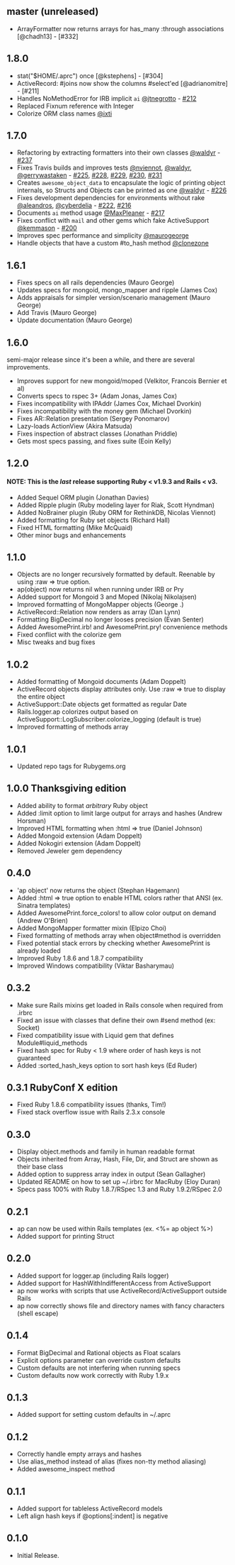 ## master (unreleased)
  - ArrayFormatter now returns arrays for has_many :through associations [@chadh13] - [#332]

## 1.8.0
  - stat("$HOME/.aprc") once [@kstephens] - [#304]
  - ActiveRecord: #joins now show the columns #select'ed [@adrianomitre] - [#211]
  - Handles NoMethodError for IRB implicit `ai` [@jtnegrotto] - [#212]
  - Replaced Fixnum reference with Integer 
  - Colorize ORM class names [@ixti]

## 1.7.0
  - Refactoring by extracting formatters into their own classes [@waldyr] - [#237]
  - Fixes Travis builds and improves tests [@nviennot], [@waldyr], [@gerrywastaken] - [#225], [#228], [#229], [#230], [#231]
  - Creates `awesome_object_data` to encapsulate the logic of printing object internals,
  so Structs and Objects can be printed as one [@waldyr] - [#226]
  - Fixes development dependencies for environments without rake [@aleandros], [@cyberdelia] - [#222], [#216]
  - Documents `ai` method usage [@MaxPleaner] - [#217]
  - Fixes conflict with `mail` and other gems which fake ActiveSupport [@kemmason] - [#200]
  - Improves spec performance and simplicity [@maurogeorge]
  - Handle objects that have a custom #to_hash method [@clonezone]

## 1.6.1
  - Fixes specs on all rails dependencies (Mauro George)
  - Updates specs for mongoid, mongo_mapper and ripple (James Cox)
  - Adds appraisals for simpler version/scenario management (Mauro George)
  - Add Travis (Mauro George)
  - Update documentation (Mauro George)

## 1.6.0
  semi-major release since it's been a while, and there are several
  improvements.
  - Improves support for new mongoid/moped (Velkitor, Francois Bernier et al)
  - Converts specs to rspec 3+ (Adam Jonas, James Cox)
  - Fixes incompatibility with IPAddr (James Cox, Michael Dvorkin)
  - Fixes incompatibility with the money gem (Michael Dvorkin)
  - Fixes AR::Relation presentation (Sergey Ponomarov)
  - Lazy-loads ActionView (Akira Matsuda)
  - Fixes inspection of abstract classes (Jonathan Priddle)
  - Gets most specs passing, and fixes suite (Eoin Kelly)

## 1.2.0
#### NOTE: This is the *last* release supporting Ruby < v1.9.3 and Rails < v3.
  - Added Sequel ORM plugin (Jonathan Davies)
  - Added Ripple plugin (Ruby modeling layer for Riak, Scott Hyndman)
  - Added NoBrainer plugin (Ruby ORM for RethinkDB, Nicolas Viennot)
  - Added formatting for Ruby set objects (Richard Hall)
  - Fixed HTML formatting (Mike McQuaid)
  - Other minor bugs and enhancements

## 1.1.0
  - Objects are no longer recursively formatted by default. Reenable by using :raw => true option.
  - ap(object) now returns nil when running under IRB or Pry
  - Added support for Mongoid 3 and Moped (Nikolaj Nikolajsen)
  - Improved formatting of MongoMapper objects (George .)
  - ActiveRecord::Relation now renders as array (Dan Lynn)
  - Formatting BigDecimal no longer looses precision (Evan Senter)
  - Added AwesomePrint.irb! and AwesomePrint.pry! convenience methods
  - Fixed conflict with the colorize gem
  - Misc tweaks and bug fixes

## 1.0.2
  - Added formatting of Mongoid documents (Adam Doppelt)
  - ActiveRecord objects display attributes only. Use :raw => true to display the entire object
  - ActiveSupport::Date objects get formatted as regular Date
  - Rails.logger.ap colorizes output based on ActiveSupport::LogSubscriber.colorize_logging (default is true)
  - Improved formatting of methods array

## 1.0.1
  - Updated repo tags for Rubygems.org

## 1.0.0 Thanksgiving edition
  - Added ability to format *arbitrary* Ruby object
  - Added :limit option to limit large output for arrays and hashes (Andrew Horsman)
  - Improved HTML formatting when :html => true (Daniel Johnson)
  - Added Mongoid extension (Adam Doppelt)
  - Added Nokogiri extension (Adam Doppelt)
  - Removed Jeweler gem dependency

## 0.4.0
  - 'ap object' now returns the object (Stephan Hagemann)
  - Added :html => true option to enable HTML colors rather that ANSI (ex. Sinatra templates)
  - Added AwesomePrint.force_colors! to allow color output on demand (Andrew O'Brien)
  - Added MongoMapper formatter mixin (Elpizo Choi)
  - Fixed formatting of methods array when object#method is overridden
  - Fixed potential stack errors by checking whether AwesomePrint is already loaded
  - Improved Ruby 1.8.6 and 1.8.7 compatibility
  - Improved Windows compatibility (Viktar Basharymau)

## 0.3.2
  - Make sure Rails mixins get loaded in Rails console when required from .irbrc
  - Fixed an issue with classes that define their own #send method (ex: Socket)
  - Fixed compatibility issue with Liquid gem that defines Module#liquid_methods
  - Fixed hash spec for Ruby < 1.9 where order of hash keys is not guaranteed
  - Added :sorted_hash_keys option to sort hash keys (Ed Ruder)

## 0.3.1 RubyConf X edition
  - Fixed Ruby 1.8.6 compatibility issues (thanks, Tim!)
  - Fixed stack overflow issue with Rails 2.3.x console

## 0.3.0
  - Display object.methods and family in human readable format
  - Objects inherited from Array, Hash, File, Dir, and Struct are shown as their base class
  - Added option to suppress array index in output (Sean Gallagher)
  - Updated README on how to set up ~/.irbrc for MacRuby (Eloy Duran)
  - Specs pass 100% with Ruby 1.8.7/RSpec 1.3 and Ruby 1.9.2/RSpec 2.0

## 0.2.1
  - ap can now be used within Rails templates (ex. <%= ap object %>)
  - Added support for printing Struct

## 0.2.0
  - Added support for logger.ap (including Rails logger)
  - Added support for HashWithIndifferentAccess from ActiveSupport
  - ap now works with scripts that use ActiveRecord/ActiveSupport outside Rails
  - ap now correctly shows file and directory names with fancy characters (shell escape)

## 0.1.4
  - Format BigDecimal and Rational objects as Float scalars
  - Explicit options parameter can override custom defaults
  - Custom defaults are not interfering when running specs
  - Custom defaults now work correctly with Ruby 1.9.x

## 0.1.3
  - Added support for setting custom defaults in ~/.aprc

## 0.1.2
  - Correctly handle empty arrays and hashes
  - Use alias_method instead of alias (fixes non-tty method aliasing)
  - Added awesome_inspect method

## 0.1.1
  - Added support for tableless ActiveRecord models
  - Left align hash keys if @options[:indent] is negative

## 0.1.0
  - Initial Release.

  [#200]: https://github.com/awesome-print/awesome_print/pull/200
  [#212]: https://github.com/awesome-print/awesome_print/pull/212
  [#216]: https://github.com/awesome-print/awesome_print/pull/216
  [#217]: https://github.com/awesome-print/awesome_print/pull/217
  [#222]: https://github.com/awesome-print/awesome_print/pull/222
  [#225]: https://github.com/awesome-print/awesome_print/pull/225
  [#226]: https://github.com/awesome-print/awesome_print/pull/226
  [#228]: https://github.com/awesome-print/awesome_print/pull/228
  [#229]: https://github.com/awesome-print/awesome_print/pull/229
  [#230]: https://github.com/awesome-print/awesome_print/pull/230
  [#231]: https://github.com/awesome-print/awesome_print/pull/231
  [#232]: https://github.com/awesome-print/awesome_print/pull/232
  [#237]: https://github.com/awesome-print/awesome_print/pull/237

  [@aleandros]: https://github.com/aleandros
  [@clonezone]: https://github.com/clonezone
  [@cyberdelia]: https://github.com/cyberdelia
  [@gerrywastaken]: https://github.com/gerrywastaken
  [@ixti]: https://github.com/ixti
  [@jtnegrotto]: https://github.com/jtnegrotto
  [@kemmason]: https://github.com/kemmason
  [@maurogeorge]: https://github.com/maurogeorge
  [@MaxPleaner]: https://github.com/MaxPleaner
  [@nviennot]: https://github.com/nviennot
  [@waldyr]: https://github.com/waldyr
